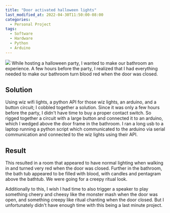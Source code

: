 ```yaml
---
title: "Door activated halloween lights"
last_modified_at: 2022-04-30T11:50:00-08:00
categories:
  - Personal Project
tags:
  - Software
  - Hardware
  - Python
  - Arduino
---
```


![](../assets/images/halloween_bathroom.gif)
While hosting a halloween party, I wanted to make our bathroom an experience. A few hours before the party, I realized that I had everything needed to make our bathroom turn blood red when the door was closed. 

## Solution

Using wiz wifi lights, a python API for those wiz lights, an arduino, and a button circuit; I cobbled together a solution. Since it was only a few hours before the party, I didn't have time to buy a proper contact switch. So rigged together a circuit with a large button and connected it to an arduino, which I wedged above the door frame in the bathroom. I ran a long usb to a laptop running a python script which communicated to the arduino via serial communication and connected to the wiz lights using their API. 


## Result
This resulted in a room that appeared to have normal lighting when walking in and turned very red when the door was closed. Further in the bathroom, the bath tub appeared to be filled with blood, with candles and pentagram above the bathtub. We were going for a creepy ritual look. 

Additionally to this, I wish I had time to also trigger a speaker to play something cheery and cheesy like the monster mash when the door was open, and something creepy like ritual chanting when the door closed. But I unfortunately didn't have enough time with this being a last minute project.